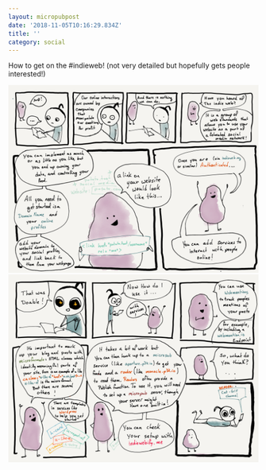 ```yaml
---
layout: micropubpost
date: '2018-11-05T10:16:29.834Z'
title: ''
category: social
---
```


How to get on the #indieweb! (not very detailed but hopefully gets people interested!)


![indieweb image 1, showing how to get authenticated](./images/2018-11-06-indieweb-1.png)
![indieweb image 2, with more detains about microformats and such](./images/2018-11-06-indieweb-2.png)
